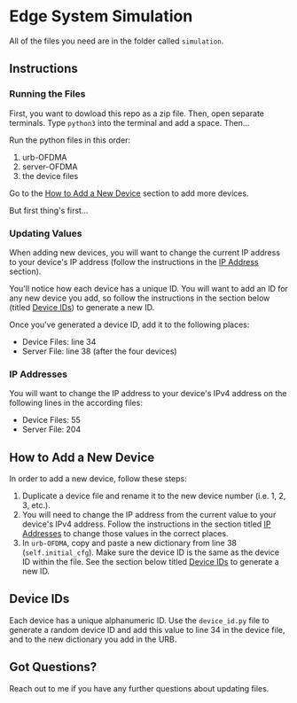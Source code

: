 # Edge System Simulation

All of the files you need are in the folder called `simulation`.

## Instructions

### Running the Files

First, you want to dowload this repo as a zip file. Then, open separate terminals. Type `python3` into the terminal and add a space. Then...

Run the python files in this order:

1. urb-OFDMA
2. server-OFDMA
3. the device files

Go to the <u>How to Add a New Device</u> section to add more devices.

But first thing's first...

### Updating Values

When adding new devices, you will want to change the current IP address to your device's IP address (follow the instructions in the <u>IP Address</u> section).

You'll notice how each device has a unique ID. You will want to add an ID for any new device you add, so follow the instructions in the section below (titled <u>Device IDs</u>) to generate a new ID.

Once you've generated a device ID, add it to the following places:

- Device Files: line 34
- Server File: line 38 (after the four devices)

### IP Addresses

You will want to change the IP address to your device's IPv4 address on the following lines in the according files:

- Device Files: 55
- Server File: 204

## How to Add a New Device

In order to add a new device, follow these steps:

1. Duplicate a device file and rename it to the new device number (i.e. 1, 2, 3, etc.).
2. You will need to change the IP address from the current value to your device's IPv4 address. Follow the instructions in the section titled <u>IP Addresses</u> to change those values in the correct places.
3. In `urb-OFDMA`, copy and paste a new dictionary from line 38 (`self.initial_cfg`). Make sure the device ID is the same as the device ID within the file. See the section below titled <u>Device IDs</u> to generate a new ID.

## Device IDs

Each device has a unique alphanumeric ID. Use the `device_id.py` file to generate a random device ID and add this value to line 34 in the device file, and to the new dictionary you add in the URB.

## Got Questions?

Reach out to me if you have any further questions about updating files.
